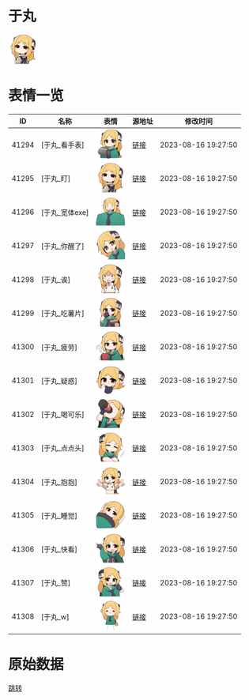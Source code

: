# 于丸

<img src="./cover.png" height="60" alt="cover" />

# 表情一览

|ID|名称|表情|源地址|修改时间|
|----|----|----|----|----|
|41294|[于丸_看手表]|<img src="./pic/041294_%5B于丸_看手表%5D.png" height="60" alt="看手表"/>|[链接](https://i0.hdslb.com/bfs/garb/179b66c1a62cb458b82c24e20b76a3422d07b5bc.png)|2023-08-16 19:27:50|
|41295|[于丸_盯]|<img src="./pic/041295_%5B于丸_盯%5D.png" height="60" alt="盯"/>|[链接](https://i0.hdslb.com/bfs/garb/5f597604f4077c3c86967165c9c7b254fbbdb7fd.png)|2023-08-16 19:27:50|
|41296|[于丸_宽体exe]|<img src="./pic/041296_%5B于丸_宽体exe%5D.png" height="60" alt="宽体exe"/>|[链接](https://i0.hdslb.com/bfs/garb/1ad56072725a1ea1e6803fb2c1c7dac1a59b58a8.png)|2023-08-16 19:27:50|
|41297|[于丸_你醒了]|<img src="./pic/041297_%5B于丸_你醒了%5D.png" height="60" alt="你醒了"/>|[链接](https://i0.hdslb.com/bfs/garb/0dd7990259cd94d8d1d9d3ce9c6693474d7b902b.png)|2023-08-16 19:27:50|
|41298|[于丸_诶]|<img src="./pic/041298_%5B于丸_诶%5D.png" height="60" alt="诶"/>|[链接](https://i0.hdslb.com/bfs/garb/3bdb2da8e3a4989c65022eaaa63fce20aeb81246.png)|2023-08-16 19:27:50|
|41299|[于丸_吃薯片]|<img src="./pic/041299_%5B于丸_吃薯片%5D.png" height="60" alt="吃薯片"/>|[链接](https://i0.hdslb.com/bfs/garb/5f5ae1f7ec920f3cd862186433951435691b3bc0.png)|2023-08-16 19:27:50|
|41300|[于丸_疲劳]|<img src="./pic/041300_%5B于丸_疲劳%5D.png" height="60" alt="疲劳"/>|[链接](https://i0.hdslb.com/bfs/garb/3ebfd65be5a30b46dd2ce7647822df366c4ce79d.png)|2023-08-16 19:27:50|
|41301|[于丸_疑惑]|<img src="./pic/041301_%5B于丸_疑惑%5D.png" height="60" alt="疑惑"/>|[链接](https://i0.hdslb.com/bfs/garb/5ccfbe46ab748b0e0ab2406a211edb8f5716aafc.png)|2023-08-16 19:27:50|
|41302|[于丸_喝可乐]|<img src="./pic/041302_%5B于丸_喝可乐%5D.png" height="60" alt="喝可乐"/>|[链接](https://i0.hdslb.com/bfs/garb/233251803a55536a55e1e3ee7f1ad94de1914de8.png)|2023-08-16 19:27:50|
|41303|[于丸_点点头]|<img src="./pic/041303_%5B于丸_点点头%5D.png" height="60" alt="点点头"/>|[链接](https://i0.hdslb.com/bfs/garb/414313e9a8a32d7b11bdbb0b0a0f164c4107590a.png)|2023-08-16 19:27:50|
|41304|[于丸_抱抱]|<img src="./pic/041304_%5B于丸_抱抱%5D.png" height="60" alt="抱抱"/>|[链接](https://i0.hdslb.com/bfs/garb/25f2749d9679e192e593295e3b6f9e3f9a9168c2.png)|2023-08-16 19:27:50|
|41305|[于丸_睡觉]|<img src="./pic/041305_%5B于丸_睡觉%5D.png" height="60" alt="睡觉"/>|[链接](https://i0.hdslb.com/bfs/garb/429af873db9ca28914f4f6b6a754fe5b0e754308.png)|2023-08-16 19:27:50|
|41306|[于丸_快看]|<img src="./pic/041306_%5B于丸_快看%5D.png" height="60" alt="快看"/>|[链接](https://i0.hdslb.com/bfs/garb/1b77d44a0af551044c2187151e92987dca66da76.png)|2023-08-16 19:27:50|
|41307|[于丸_赞]|<img src="./pic/041307_%5B于丸_赞%5D.png" height="60" alt="赞"/>|[链接](https://i0.hdslb.com/bfs/garb/06e58ec3df52a674404c1486be2badd68cec619d.png)|2023-08-16 19:27:50|
|41308|[于丸_w]|<img src="./pic/041308_%5B于丸_w%5D.png" height="60" alt="w"/>|[链接](https://i0.hdslb.com/bfs/garb/673f9c30dea0a727af7bf2feb49eded8a26bb9ee.png)|2023-08-16 19:27:50|

# 原始数据

[跳转](./raw.json)

